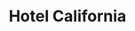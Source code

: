 ---
layout: product
product_id: 1419064148030
id: 1419064148030
title: Hotel California
body_html: >-
  <p>Taken in Point Roberts, WA in May of 2017.</p>

  <p>We were on the beach in Point Roberts on a hot summer day while about a dozen Eagles fed around us. This beautiful bird allowed me to get close enough for a detailed shot, moments before flying off into the distance.</p>

  <p> </p>
vendor: Connell McCarthy
product_type: Photo Print
created_at: 2018-08-22T19:47:29-04:00
handle: hotel-california
updated_at: 2022-01-18T10:42:33-05:00
published_at: 2018-08-22T19:38:24-04:00
template_suffix: ""
status: active
published_scope: global
tags: Batch 01, bird, Print, summer, wildlife
admin_graphql_api_id: gid://shopify/Product/1419064148030
variants:
  - product_id: 1419064148030
    id: 39576990122046
    title: 8x10” / Full Colour
    price: "35.00"
    sku: CM-PP-B1-06-XXS-FC
    position: 1
    inventory_policy: deny
    compare_at_price: null
    fulfillment_service: manual
    inventory_management: null
    option1: 8x10”
    option2: Full Colour
    option3: null
    created_at: 2021-09-01T10:49:00-04:00
    updated_at: 2021-09-01T10:49:20-04:00
    taxable: true
    barcode: ""
    grams: 208
    image_id: 6301659594814
    weight: 0.208
    weight_unit: kg
    inventory_item_id: 41671430766654
    inventory_quantity: 0
    old_inventory_quantity: 0
    requires_shipping: true
    admin_graphql_api_id: gid://shopify/ProductVariant/39576990122046
  - product_id: 1419064148030
    id: 39576990154814
    title: 8x10” / Black & White
    price: "35.00"
    sku: CM-PP-B1-06-XXS-BW
    position: 2
    inventory_policy: deny
    compare_at_price: null
    fulfillment_service: manual
    inventory_management: null
    option1: 8x10”
    option2: Black & White
    option3: null
    created_at: 2021-09-01T10:49:00-04:00
    updated_at: 2021-09-01T10:49:20-04:00
    taxable: true
    barcode: ""
    grams: 208
    image_id: 6301659234366
    weight: 0.208
    weight_unit: kg
    inventory_item_id: 41671430799422
    inventory_quantity: 0
    old_inventory_quantity: 0
    requires_shipping: true
    admin_graphql_api_id: gid://shopify/ProductVariant/39576990154814
  - product_id: 1419064148030
    id: 39576990187582
    title: 8.5x11” / Full Colour
    price: "35.00"
    sku: CM-PP-B1-06-XS-FC
    position: 3
    inventory_policy: deny
    compare_at_price: null
    fulfillment_service: manual
    inventory_management: null
    option1: 8.5x11”
    option2: Full Colour
    option3: null
    created_at: 2021-09-01T10:49:00-04:00
    updated_at: 2021-09-01T10:49:20-04:00
    taxable: true
    barcode: ""
    grams: 208
    image_id: 6301659594814
    weight: 0.208
    weight_unit: kg
    inventory_item_id: 41671430832190
    inventory_quantity: 0
    old_inventory_quantity: 0
    requires_shipping: true
    admin_graphql_api_id: gid://shopify/ProductVariant/39576990187582
  - product_id: 1419064148030
    id: 39576990220350
    title: 8.5x11” / Black & White
    price: "35.00"
    sku: CM-PP-B1-06-XS-BW
    position: 4
    inventory_policy: deny
    compare_at_price: null
    fulfillment_service: manual
    inventory_management: null
    option1: 8.5x11”
    option2: Black & White
    option3: null
    created_at: 2021-09-01T10:49:00-04:00
    updated_at: 2021-09-01T10:49:20-04:00
    taxable: true
    barcode: ""
    grams: 208
    image_id: 6301659234366
    weight: 0.208
    weight_unit: kg
    inventory_item_id: 41671430864958
    inventory_quantity: 0
    old_inventory_quantity: 0
    requires_shipping: true
    admin_graphql_api_id: gid://shopify/ProductVariant/39576990220350
  - product_id: 1419064148030
    id: 39576990253118
    title: 13x19” / Full Colour
    price: "40.00"
    sku: CM-PP-B1-06-S-FC
    position: 5
    inventory_policy: deny
    compare_at_price: null
    fulfillment_service: manual
    inventory_management: null
    option1: 13x19”
    option2: Full Colour
    option3: null
    created_at: 2021-09-01T10:49:00-04:00
    updated_at: 2021-09-01T10:49:20-04:00
    taxable: true
    barcode: ""
    grams: 208
    image_id: 6301659594814
    weight: 0.208
    weight_unit: kg
    inventory_item_id: 41671430897726
    inventory_quantity: 0
    old_inventory_quantity: 0
    requires_shipping: true
    admin_graphql_api_id: gid://shopify/ProductVariant/39576990253118
  - product_id: 1419064148030
    id: 39576990285886
    title: 13x19” / Black & White
    price: "40.00"
    sku: CM-PP-B1-06-S-BW
    position: 6
    inventory_policy: deny
    compare_at_price: null
    fulfillment_service: manual
    inventory_management: null
    option1: 13x19”
    option2: Black & White
    option3: null
    created_at: 2021-09-01T10:49:00-04:00
    updated_at: 2021-09-01T10:49:20-04:00
    taxable: true
    barcode: ""
    grams: 208
    image_id: 6301659234366
    weight: 0.208
    weight_unit: kg
    inventory_item_id: 41671430930494
    inventory_quantity: 0
    old_inventory_quantity: 0
    requires_shipping: true
    admin_graphql_api_id: gid://shopify/ProductVariant/39576990285886
  - product_id: 1419064148030
    id: 39576990318654
    title: 16x20” / Full Colour
    price: "50.00"
    sku: CM-PP-B1-06-M-FC
    position: 7
    inventory_policy: deny
    compare_at_price: null
    fulfillment_service: manual
    inventory_management: null
    option1: 16x20”
    option2: Full Colour
    option3: null
    created_at: 2021-09-01T10:49:00-04:00
    updated_at: 2021-09-01T10:49:20-04:00
    taxable: true
    barcode: ""
    grams: 208
    image_id: 6301659594814
    weight: 0.208
    weight_unit: kg
    inventory_item_id: 41671430963262
    inventory_quantity: 0
    old_inventory_quantity: 0
    requires_shipping: true
    admin_graphql_api_id: gid://shopify/ProductVariant/39576990318654
  - product_id: 1419064148030
    id: 39576990351422
    title: 16x20” / Black & White
    price: "50.00"
    sku: CM-PP-B1-06-M-BW
    position: 8
    inventory_policy: deny
    compare_at_price: null
    fulfillment_service: manual
    inventory_management: null
    option1: 16x20”
    option2: Black & White
    option3: null
    created_at: 2021-09-01T10:49:00-04:00
    updated_at: 2021-09-01T10:49:20-04:00
    taxable: true
    barcode: ""
    grams: 208
    image_id: 6301659234366
    weight: 0.208
    weight_unit: kg
    inventory_item_id: 41671430996030
    inventory_quantity: 0
    old_inventory_quantity: 0
    requires_shipping: true
    admin_graphql_api_id: gid://shopify/ProductVariant/39576990351422
  - product_id: 1419064148030
    id: 39576990384190
    title: 20x24” / Full Colour
    price: "60.00"
    sku: CM-PP-B1-06-L-FC
    position: 9
    inventory_policy: deny
    compare_at_price: null
    fulfillment_service: manual
    inventory_management: null
    option1: 20x24”
    option2: Full Colour
    option3: null
    created_at: 2021-09-01T10:49:00-04:00
    updated_at: 2021-09-01T10:49:20-04:00
    taxable: true
    barcode: ""
    grams: 208
    image_id: 6301659594814
    weight: 0.208
    weight_unit: kg
    inventory_item_id: 41671431028798
    inventory_quantity: 0
    old_inventory_quantity: 0
    requires_shipping: true
    admin_graphql_api_id: gid://shopify/ProductVariant/39576990384190
  - product_id: 1419064148030
    id: 39576990416958
    title: 20x24” / Black & White
    price: "60.00"
    sku: CM-PP-B1-06-L-BW
    position: 10
    inventory_policy: deny
    compare_at_price: null
    fulfillment_service: manual
    inventory_management: null
    option1: 20x24”
    option2: Black & White
    option3: null
    created_at: 2021-09-01T10:49:00-04:00
    updated_at: 2021-09-01T10:49:20-04:00
    taxable: true
    barcode: ""
    grams: 208
    image_id: 6301659234366
    weight: 0.208
    weight_unit: kg
    inventory_item_id: 41671431061566
    inventory_quantity: 0
    old_inventory_quantity: 0
    requires_shipping: true
    admin_graphql_api_id: gid://shopify/ProductVariant/39576990416958
  - product_id: 1419064148030
    id: 39576990449726
    title: 20x30” / Full Colour
    price: "70.00"
    sku: CM-PP-B1-06-XL-FC
    position: 11
    inventory_policy: deny
    compare_at_price: null
    fulfillment_service: manual
    inventory_management: null
    option1: 20x30”
    option2: Full Colour
    option3: null
    created_at: 2021-09-01T10:49:00-04:00
    updated_at: 2021-09-01T10:49:20-04:00
    taxable: true
    barcode: ""
    grams: 208
    image_id: 6301659594814
    weight: 0.208
    weight_unit: kg
    inventory_item_id: 41671431094334
    inventory_quantity: 0
    old_inventory_quantity: 0
    requires_shipping: true
    admin_graphql_api_id: gid://shopify/ProductVariant/39576990449726
  - product_id: 1419064148030
    id: 39576990482494
    title: 20x30” / Black & White
    price: "70.00"
    sku: CM-PP-B1-06-XL-BW
    position: 12
    inventory_policy: deny
    compare_at_price: null
    fulfillment_service: manual
    inventory_management: null
    option1: 20x30”
    option2: Black & White
    option3: null
    created_at: 2021-09-01T10:49:00-04:00
    updated_at: 2021-09-01T10:49:20-04:00
    taxable: true
    barcode: ""
    grams: 208
    image_id: 6301659234366
    weight: 0.208
    weight_unit: kg
    inventory_item_id: 41671431127102
    inventory_quantity: 0
    old_inventory_quantity: 0
    requires_shipping: true
    admin_graphql_api_id: gid://shopify/ProductVariant/39576990482494
  - product_id: 1419064148030
    id: 39576990515262
    title: 24x36” / Full Colour
    price: "90.00"
    sku: CM-PP-B1-06-XXL-FC
    position: 13
    inventory_policy: deny
    compare_at_price: null
    fulfillment_service: manual
    inventory_management: null
    option1: 24x36”
    option2: Full Colour
    option3: null
    created_at: 2021-09-01T10:49:00-04:00
    updated_at: 2021-09-01T10:49:20-04:00
    taxable: true
    barcode: ""
    grams: 208
    image_id: 6301659594814
    weight: 0.208
    weight_unit: kg
    inventory_item_id: 41671431159870
    inventory_quantity: 0
    old_inventory_quantity: 0
    requires_shipping: true
    admin_graphql_api_id: gid://shopify/ProductVariant/39576990515262
  - product_id: 1419064148030
    id: 39576990548030
    title: 24x36” / Black & White
    price: "90.00"
    sku: CM-PP-B1-06-XXL-BW
    position: 14
    inventory_policy: deny
    compare_at_price: null
    fulfillment_service: manual
    inventory_management: null
    option1: 24x36”
    option2: Black & White
    option3: null
    created_at: 2021-09-01T10:49:00-04:00
    updated_at: 2021-09-01T10:49:20-04:00
    taxable: true
    barcode: ""
    grams: 208
    image_id: 6301659234366
    weight: 0.208
    weight_unit: kg
    inventory_item_id: 41671431192638
    inventory_quantity: 0
    old_inventory_quantity: 0
    requires_shipping: true
    admin_graphql_api_id: gid://shopify/ProductVariant/39576990548030
  - product_id: 1419064148030
    id: 39576990580798
    title: 30x40” / Full Colour
    price: "100.00"
    sku: CM-PP-B1-06-XXXL-FC
    position: 15
    inventory_policy: deny
    compare_at_price: null
    fulfillment_service: manual
    inventory_management: null
    option1: 30x40”
    option2: Full Colour
    option3: null
    created_at: 2021-09-01T10:49:01-04:00
    updated_at: 2021-09-01T10:49:20-04:00
    taxable: true
    barcode: ""
    grams: 208
    image_id: 6301659594814
    weight: 0.208
    weight_unit: kg
    inventory_item_id: 41671431225406
    inventory_quantity: 0
    old_inventory_quantity: 0
    requires_shipping: true
    admin_graphql_api_id: gid://shopify/ProductVariant/39576990580798
  - product_id: 1419064148030
    id: 39576990613566
    title: 30x40” / Black & White
    price: "100.00"
    sku: CM-PP-B1-06-XXXL-BW
    position: 16
    inventory_policy: deny
    compare_at_price: null
    fulfillment_service: manual
    inventory_management: null
    option1: 30x40”
    option2: Black & White
    option3: null
    created_at: 2021-09-01T10:49:01-04:00
    updated_at: 2021-09-01T10:49:20-04:00
    taxable: true
    barcode: ""
    grams: 208
    image_id: 6301659234366
    weight: 0.208
    weight_unit: kg
    inventory_item_id: 41671431258174
    inventory_quantity: 0
    old_inventory_quantity: 0
    requires_shipping: true
    admin_graphql_api_id: gid://shopify/ProductVariant/39576990613566
options:
  - product_id: 1419064148030
    id: 1948198830142
    name: Size
    position: 1
    values:
      - 8x10”
      - 8.5x11”
      - 13x19”
      - 16x20”
      - 20x24”
      - 20x30”
      - 24x36”
      - 30x40”
  - product_id: 1419064148030
    id: 8589738639422
    name: Color
    position: 2
    values:
      - Full Colour
      - Black & White
images:
  - product_id: 1419064148030
    id: 6301659594814
    position: 1
    created_at: 2019-03-17T13:01:00-04:00
    updated_at: 2019-10-20T18:44:16-04:00
    alt: null
    width: 1000
    height: 1500
    src: https://cdn.shopify.com/s/files/1/1624/2355/products/CM---Hotel-California-_Product-Mockup-2019.jpg?v=1571611456
    variant_ids:
      - 39576990122046
      - 39576990187582
      - 39576990253118
      - 39576990318654
      - 39576990384190
      - 39576990449726
      - 39576990515262
      - 39576990580798
    admin_graphql_api_id: gid://shopify/ProductImage/6301659594814
  - product_id: 1419064148030
    id: 6301659234366
    position: 2
    created_at: 2019-03-17T13:00:58-04:00
    updated_at: 2019-10-20T18:44:16-04:00
    alt: null
    width: 1000
    height: 1500
    src: https://cdn.shopify.com/s/files/1/1624/2355/products/CM---Hotel-California-_Product-Mockup-2019_-B_W.jpg?v=1571611456
    variant_ids:
      - 39576990154814
      - 39576990220350
      - 39576990285886
      - 39576990351422
      - 39576990416958
      - 39576990482494
      - 39576990548030
      - 39576990613566
    admin_graphql_api_id: gid://shopify/ProductImage/6301659234366
  - product_id: 1419064148030
    id: 28230030229566
    position: 3
    created_at: 2021-05-04T19:33:37-04:00
    updated_at: 2021-05-04T19:33:37-04:00
    alt: null
    width: 2000
    height: 1800
    src: https://cdn.shopify.com/s/files/1/1624/2355/products/PAR_02_0001_92f3cade-b66e-4d83-b1d5-1b36a3b7a4b6.png?v=1620171217
    variant_ids: []
    admin_graphql_api_id: gid://shopify/ProductImage/28230030229566
image:
  product_id: 1419064148030
  id: 6301659594814
  position: 1
  created_at: 2019-03-17T13:01:00-04:00
  updated_at: 2019-10-20T18:44:16-04:00
  alt: null
  width: 1000
  height: 1500
  src: https://cdn.shopify.com/s/files/1/1624/2355/products/CM---Hotel-California-_Product-Mockup-2019.jpg?v=1571611456
  variant_ids:
    - 39576990122046
    - 39576990187582
    - 39576990253118
    - 39576990318654
    - 39576990384190
    - 39576990449726
    - 39576990515262
    - 39576990580798
  admin_graphql_api_id: gid://shopify/ProductImage/6301659594814

---